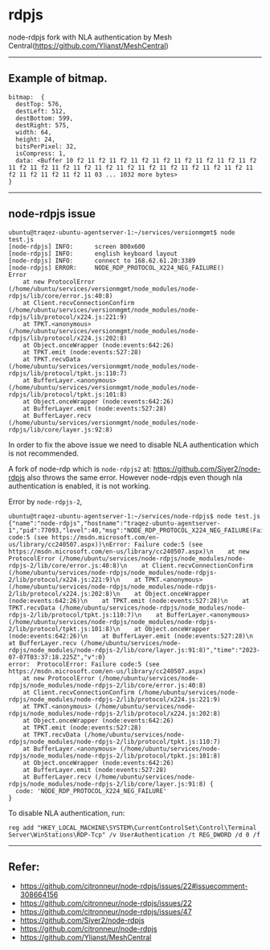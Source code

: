 # rdpjs
node-rdpjs fork with NLA authentication by Mesh Central(https://github.com/Ylianst/MeshCentral)

----
## Example of bitmap.
```
bitmap:  {
  destTop: 576,
  destLeft: 512,
  destBottom: 599,
  destRight: 575,
  width: 64,
  height: 24,
  bitsPerPixel: 32,
  isCompress: 1,
  data: <Buffer 10 f2 11 f2 11 f2 11 f2 11 f2 11 f2 11 f2 11 f2 11 f2 11 f2 11 f2 11 f2 11 f2 11 f2 11 f2 11 f2 11 f2 11 f2 11 f2 11 f2 11 f2 11 f2 11 f2 11 f2 11 03 ... 1032 more bytes>
}
```

-----
## node-rdpjs issue
```
ubuntu@traqez-ubuntu-agentserver-1:~/services/versionmgmt$ node test.js 
[node-rdpjs] INFO:      screen 800x600
[node-rdpjs] INFO:      english keyboard layout
[node-rdpjs] INFO:      connect to 168.62.61.20:3389
[node-rdpjs] ERROR:     NODE_RDP_PROTOCOL_X224_NEG_FAILURE()
Error
    at new ProtocolError (/home/ubuntu/services/versionmgmt/node_modules/node-rdpjs/lib/core/error.js:40:8)
    at Client.recvConnectionConfirm (/home/ubuntu/services/versionmgmt/node_modules/node-rdpjs/lib/protocol/x224.js:221:9)
    at TPKT.<anonymous> (/home/ubuntu/services/versionmgmt/node_modules/node-rdpjs/lib/protocol/x224.js:202:8)
    at Object.onceWrapper (node:events:642:26)
    at TPKT.emit (node:events:527:28)
    at TPKT.recvData (/home/ubuntu/services/versionmgmt/node_modules/node-rdpjs/lib/protocol/tpkt.js:110:7)
    at BufferLayer.<anonymous> (/home/ubuntu/services/versionmgmt/node_modules/node-rdpjs/lib/protocol/tpkt.js:101:8)
    at Object.onceWrapper (node:events:642:26)
    at BufferLayer.emit (node:events:527:28)
    at BufferLayer.recv (/home/ubuntu/services/versionmgmt/node_modules/node-rdpjs/lib/core/layer.js:92:8)
```
In order to fix the above issue we need to disable NLA authentication which is not recommended. 

A fork of node-rdp which is `node-rdpjs2` at: https://github.com/Siyer2/node-rdpjs also throws the same error. However node-rdpjs even though nla authentication is enabled, it is not working. 

Error by `node-rdpjs-2`,
```
ubuntu@traqez-ubuntu-agentserver-1:~/services/node-rdpjs$ node test.js 
{"name":"node-rdpjs","hostname":"traqez-ubuntu-agentserver-1","pid":77093,"level":40,"msg":"NODE_RDP_PROTOCOL_X224_NEG_FAILURE(Failure code:5 (see https://msdn.microsoft.com/en-us/library/cc240507.aspx))\nError: Failure code:5 (see https://msdn.microsoft.com/en-us/library/cc240507.aspx)\n    at new ProtocolError (/home/ubuntu/services/node-rdpjs/node_modules/node-rdpjs-2/lib/core/error.js:40:8)\n    at Client.recvConnectionConfirm (/home/ubuntu/services/node-rdpjs/node_modules/node-rdpjs-2/lib/protocol/x224.js:221:9)\n    at TPKT.<anonymous> (/home/ubuntu/services/node-rdpjs/node_modules/node-rdpjs-2/lib/protocol/x224.js:202:8)\n    at Object.onceWrapper (node:events:642:26)\n    at TPKT.emit (node:events:527:28)\n    at TPKT.recvData (/home/ubuntu/services/node-rdpjs/node_modules/node-rdpjs-2/lib/protocol/tpkt.js:110:7)\n    at BufferLayer.<anonymous> (/home/ubuntu/services/node-rdpjs/node_modules/node-rdpjs-2/lib/protocol/tpkt.js:101:8)\n    at Object.onceWrapper (node:events:642:26)\n    at BufferLayer.emit (node:events:527:28)\n    at BufferLayer.recv (/home/ubuntu/services/node-rdpjs/node_modules/node-rdpjs-2/lib/core/layer.js:91:8)","time":"2023-07-07T03:37:18.225Z","v":0}
error:  ProtocolError: Failure code:5 (see https://msdn.microsoft.com/en-us/library/cc240507.aspx)
    at new ProtocolError (/home/ubuntu/services/node-rdpjs/node_modules/node-rdpjs-2/lib/core/error.js:40:8)
    at Client.recvConnectionConfirm (/home/ubuntu/services/node-rdpjs/node_modules/node-rdpjs-2/lib/protocol/x224.js:221:9)
    at TPKT.<anonymous> (/home/ubuntu/services/node-rdpjs/node_modules/node-rdpjs-2/lib/protocol/x224.js:202:8)
    at Object.onceWrapper (node:events:642:26)
    at TPKT.emit (node:events:527:28)
    at TPKT.recvData (/home/ubuntu/services/node-rdpjs/node_modules/node-rdpjs-2/lib/protocol/tpkt.js:110:7)
    at BufferLayer.<anonymous> (/home/ubuntu/services/node-rdpjs/node_modules/node-rdpjs-2/lib/protocol/tpkt.js:101:8)
    at Object.onceWrapper (node:events:642:26)
    at BufferLayer.emit (node:events:527:28)
    at BufferLayer.recv (/home/ubuntu/services/node-rdpjs/node_modules/node-rdpjs-2/lib/core/layer.js:91:8) {
  code: 'NODE_RDP_PROTOCOL_X224_NEG_FAILURE'
}
```

To disable NLA authentication, run:
```
reg add "HKEY_LOCAL_MACHINE\SYSTEM\CurrentControlSet\Control\Terminal Server\WinStations\RDP-Tcp" /v UserAuthentication /t REG_DWORD /d 0 /f
```
------
## Refer: 
- https://github.com/citronneur/node-rdpjs/issues/22#issuecomment-308664156
- https://github.com/citronneur/node-rdpjs/issues/22
- https://github.com/citronneur/node-rdpjs/issues/47
- https://github.com/Siyer2/node-rdpjs
- https://github.com/citronneur/node-rdpjs
- https://github.com/Ylianst/MeshCentral



